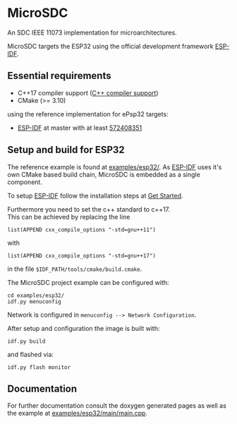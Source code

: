 # MicroSDC

An SDC IEEE 11073 implementation for microarchitectures.

MicroSDC targets the ESP32 using the official development framework [ESP-IDF](https://github.com/espressif/esp-idf/).

## Essential requirements

- C++17 compiler support ([C++ compiler support](https://en.cppreference.com/w/cpp/compiler_support#cpp17))
- CMake (>= 3.10)

using the reference implementation for ePsp32 targets:

- [ESP-IDF](https://github.com/espressif/esp-idf/) at master with at least [572408351](https://github.com/espressif/esp-idf/commit/582f5dd697fde49eea1f1dfe0c86f9f2f48bb223)

## Setup and build for ESP32

The reference example is found at [examples/esp32/](examples/esp32/).
As [ESP-IDF](https://github.com/espressif/esp-idf/) uses it's own CMake based build chain, MicroSDC is embedded as a single component.

To setup [ESP-IDF](https://github.com/espressif/esp-idf/) follow the installation steps at [Get Started](https://docs.espressif.com/projects/esp-idf/en/latest/esp32/get-started/).

Furthermore you need to set the c++ standard to c++17.  
This can be achieved by replacing the line

```
list(APPEND cxx_compile_options "-std=gnu++11")
```

with

```
list(APPEND cxx_compile_options "-std=gnu++17")
```

in the file `$IDF_PATH/tools/cmake/build.cmake`.

The MicroSDC project example can be configured with:

```
cd examples/esp32/
idf.py menuconfig
```

Network is configured in `menuconfig --> Network Configuration`.

After setup and configuration the image is built with:

```
idf.py build
```

and flashed via:

```
idf.py flash monitor
```

## Documentation

For further documentation consult the doxygen generated pages as well as the example at [examples/esp32/main/main.cpp](examples/esp32/main/main.cpp).
